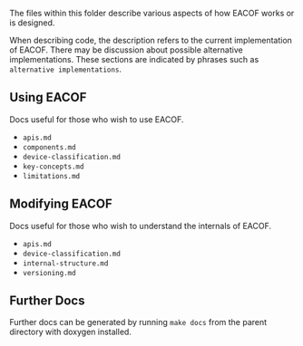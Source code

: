 The files within this folder describe various aspects of how EACOF works or is designed.

When describing code, the description refers to the current implementation of EACOF. There may be discussion about possible alternative implementations. These sections are indicated by phrases such as `alternative implementations`.

Using EACOF
-----------

Docs useful for those who wish to use EACOF.

* `apis.md`
* `components.md`
* `device-classification.md`
* `key-concepts.md`
* `limitations.md`

Modifying EACOF
---------------

Docs useful for those who wish to understand the internals of EACOF.

* `apis.md`
* `device-classification.md`
* `internal-structure.md`
* `versioning.md`

Further Docs
------------

Further docs can be generated by running `make docs` from the parent directory with doxygen installed.
